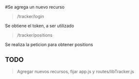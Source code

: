 #Se agrega un nuevo recurso

> /tracker/login
 
 Se obtiene el token, a ser utilizado

> /tracker/positions

 Se realiza la peticion para obtener positions

## TODO

> Agregar nuevos recursos, fijar app.js y routes/libTracker.js

